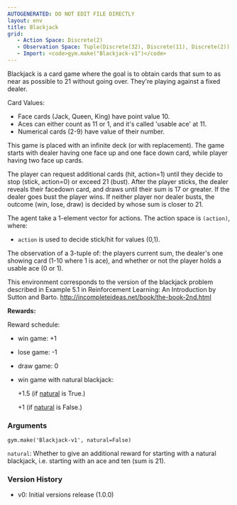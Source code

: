 ```yaml
---
AUTOGENERATED: DO NOT EDIT FILE DIRECTLY
layout: env
title: Blackjack
grid:
   - Action Space: Discrete(2)
   - Observation Space: Tuple(Discrete(32), Discrete(11), Discrete(2))
   - Import: <code>gym.make("Blackjack-v1")</code>
---
```

Blackjack is a card game where the goal is to obtain cards that sum to as
near as possible to 21 without going over.  They're playing against a fixed dealer.

Card Values:

- Face cards (Jack, Queen, King) have point value 10.
- Aces can either count as 11 or 1, and it's called 'usable ace' at 11.
- Numerical cards (2-9) have value of their number.

This game is placed with an infinite deck (or with replacement).
The game starts with dealer having one face up and one face down card, while
player having two face up cards.

The player can request additional cards (hit, action=1) until they decide to stop
(stick, action=0) or exceed 21 (bust).
After the player sticks, the dealer reveals their facedown card, and draws
until their sum is 17 or greater.  If the dealer goes bust the player wins.
If neither player nor dealer busts, the outcome (win, lose, draw) is
decided by whose sum is closer to 21.

The agent take a 1-element vector for actions.
The action space is `(action)`, where:
- `action` is used to decide stick/hit for values (0,1).

The observation of a 3-tuple of: the players current sum,
the dealer's one showing card (1-10 where 1 is ace), and whether or not the player holds a usable ace (0 or 1).

This environment corresponds to the version of the blackjack problem
described in Example 5.1 in Reinforcement Learning: An Introduction
by Sutton and Barto.
http://incompleteideas.net/book/the-book-2nd.html

**Rewards:**

Reward schedule:
- win game: +1
- lose game: -1
- draw game: 0
- win game with natural blackjack:

    +1.5 (if <a href="#nat">natural</a> is True.)

    +1 (if <a href="#nat">natural</a> is False.)

### Arguments

```
gym.make('Blackjack-v1', natural=False)
```

<a id="nat">`natural`</a>: Whether to give an additional reward for
starting with a natural blackjack, i.e. starting with an ace and ten (sum is 21).

### Version History

* v0: Initial versions release (1.0.0)